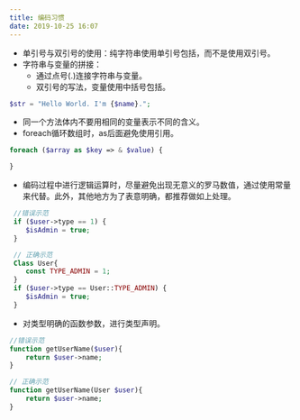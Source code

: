 ```yaml
---
title: 编码习惯
date: 2019-10-25 16:07
---
```


 - 单引号与双引号的使用：纯字符串使用单引号包括，而不是使用双引号。
 - 字符串与变量的拼接：
    - 通过点号(.)连接字符串与变量。
    - 双引号的写法，变量使用中括号包括。
``` php
$str = "Hello World. I'm {$name}.";
```
 - 同一个方法体内不要用相同的变量表示不同的含义。
 - foreach循环数组时，as后面避免使用引用。
```php
foreach ($array as $key => & $value) {

}
```
 - 编码过程中进行逻辑运算时，尽量避免出现无意义的罗马数值，通过使用常量来代替。此外，其他地方为了表意明确，都推荐做如上处理。
```php
 //错误示范
 if ($user->type == 1) {
    $isAdmin = true;
 }

 // 正确示范
 Class User{
    const TYPE_ADMIN = 1;
 }
 if ($user->type == User::TYPE_ADMIN) {
    $isAdmin = true;
 }
```
 - 对类型明确的函数参数，进行类型声明。
```php
//错误示范
function getUserName($user){
    return $user->name;
}

// 正确示范
function getUserName(User $user){
    return $user->name;
}

 ```